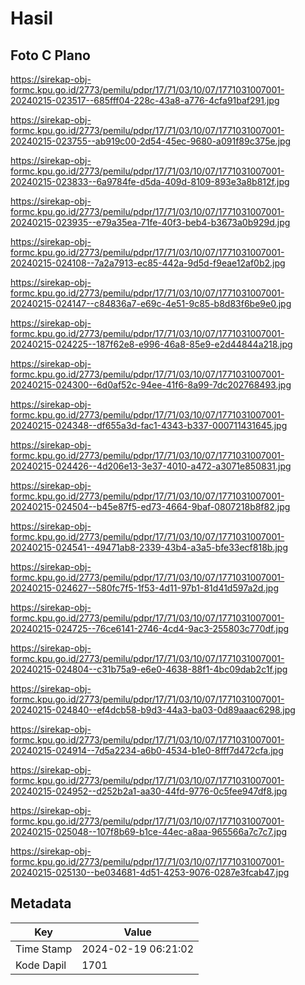 # Hasil

## Foto C Plano

https://sirekap-obj-formc.kpu.go.id/2773/pemilu/pdpr/17/71/03/10/07/1771031007001-20240215-023517--685fff04-228c-43a8-a776-4cfa91baf291.jpg

https://sirekap-obj-formc.kpu.go.id/2773/pemilu/pdpr/17/71/03/10/07/1771031007001-20240215-023755--ab919c00-2d54-45ec-9680-a091f89c375e.jpg

https://sirekap-obj-formc.kpu.go.id/2773/pemilu/pdpr/17/71/03/10/07/1771031007001-20240215-023833--6a9784fe-d5da-409d-8109-893e3a8b812f.jpg

https://sirekap-obj-formc.kpu.go.id/2773/pemilu/pdpr/17/71/03/10/07/1771031007001-20240215-023935--e79a35ea-71fe-40f3-beb4-b3673a0b929d.jpg

https://sirekap-obj-formc.kpu.go.id/2773/pemilu/pdpr/17/71/03/10/07/1771031007001-20240215-024108--7a2a7913-ec85-442a-9d5d-f9eae12af0b2.jpg

https://sirekap-obj-formc.kpu.go.id/2773/pemilu/pdpr/17/71/03/10/07/1771031007001-20240215-024147--c84836a7-e69c-4e51-9c85-b8d83f6be9e0.jpg

https://sirekap-obj-formc.kpu.go.id/2773/pemilu/pdpr/17/71/03/10/07/1771031007001-20240215-024225--187f62e8-e996-46a8-85e9-e2d44844a218.jpg

https://sirekap-obj-formc.kpu.go.id/2773/pemilu/pdpr/17/71/03/10/07/1771031007001-20240215-024300--6d0af52c-94ee-41f6-8a99-7dc202768493.jpg

https://sirekap-obj-formc.kpu.go.id/2773/pemilu/pdpr/17/71/03/10/07/1771031007001-20240215-024348--df655a3d-fac1-4343-b337-000711431645.jpg

https://sirekap-obj-formc.kpu.go.id/2773/pemilu/pdpr/17/71/03/10/07/1771031007001-20240215-024426--4d206e13-3e37-4010-a472-a3071e850831.jpg

https://sirekap-obj-formc.kpu.go.id/2773/pemilu/pdpr/17/71/03/10/07/1771031007001-20240215-024504--b45e87f5-ed73-4664-9baf-0807218b8f82.jpg

https://sirekap-obj-formc.kpu.go.id/2773/pemilu/pdpr/17/71/03/10/07/1771031007001-20240215-024541--49471ab8-2339-43b4-a3a5-bfe33ecf818b.jpg

https://sirekap-obj-formc.kpu.go.id/2773/pemilu/pdpr/17/71/03/10/07/1771031007001-20240215-024627--580fc7f5-1f53-4d11-97b1-81d41d597a2d.jpg

https://sirekap-obj-formc.kpu.go.id/2773/pemilu/pdpr/17/71/03/10/07/1771031007001-20240215-024725--76ce6141-2746-4cd4-9ac3-255803c770df.jpg

https://sirekap-obj-formc.kpu.go.id/2773/pemilu/pdpr/17/71/03/10/07/1771031007001-20240215-024804--c31b75a9-e6e0-4638-88f1-4bc09dab2c1f.jpg

https://sirekap-obj-formc.kpu.go.id/2773/pemilu/pdpr/17/71/03/10/07/1771031007001-20240215-024840--ef4dcb58-b9d3-44a3-ba03-0d89aaac6298.jpg

https://sirekap-obj-formc.kpu.go.id/2773/pemilu/pdpr/17/71/03/10/07/1771031007001-20240215-024914--7d5a2234-a6b0-4534-b1e0-8fff7d472cfa.jpg

https://sirekap-obj-formc.kpu.go.id/2773/pemilu/pdpr/17/71/03/10/07/1771031007001-20240215-024952--d252b2a1-aa30-44fd-9776-0c5fee947df8.jpg

https://sirekap-obj-formc.kpu.go.id/2773/pemilu/pdpr/17/71/03/10/07/1771031007001-20240215-025048--107f8b69-b1ce-44ec-a8aa-965566a7c7c7.jpg

https://sirekap-obj-formc.kpu.go.id/2773/pemilu/pdpr/17/71/03/10/07/1771031007001-20240215-025130--be034681-4d51-4253-9076-0287e3fcab47.jpg


## Metadata

| Key        | Value               |
| ---------- | ------------------- |
| Time Stamp | 2024-02-19 06:21:02 |
| Kode Dapil | 1701                |



